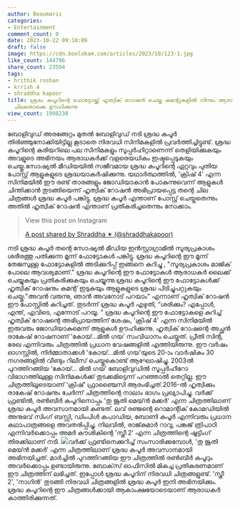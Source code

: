 ```yaml
---
author: Beaumaris
categories:
- Entertainment
comment_count: 0
date: 2023-10-22 09:10:09
draft: false
image: https://cdn.boolokam.com/articles/2023/10/123-1.jpg
like_count: 144796
share_count: 23594
tags:
- hrithik roshan
- krrish 4
- shraddha kapoor
title: ശ്രദ്ധ കപൂറിന്റെ ഫോട്ടോയ്ക്ക് ഹൃത്വിക് റോഷൻ ചെയ്ത കമന്റുകളിൽ നിന്നും ആരാധകർ
  ചിലതൊക്കെ ഊഹിക്കുന്നു
view_count: 1998238
---
```


ബോളിവുഡ് അരങ്ങേറ്റം മുതൽ ബോളിവുഡ് നടി ശ്രദ്ധ കപൂർ തിരിഞ്ഞുനോക്കിയിട്ടില്ല കൂടാതെ നിരവധി സിനിമകളിൽ പ്രവർത്തിച്ചിട്ടുണ്ട്. ശ്രദ്ധ കപൂറിന്റെ കരിയറിലെ പല സിനിമകളും സൂപ്പർഹിറ്റാണെന്ന് തെളിയിക്കുകയും അവളുടെ അഭിനയം ആരാധകർക്ക് വളരെയധികം ഇഷ്ടപ്പെടുകയും ചെയ്തു.സോഷ്യൽ മീഡിയയിൽ സജീവമായ ശ്രദ്ധ കപൂറിന്റെ ഏറ്റവും പുതിയ പോസ്റ്റ് ആളുകളുടെ ശ്രദ്ധയാകർഷിക്കുന്നു. യഥാർത്ഥത്തിൽ, 'ക്രിഷ് 4' എന്ന സിനിമയിൽ ഈ രണ്ട് താരങ്ങളും ജോഡിയാകാൻ പോകുന്നുവെന്ന് ആളുകൾ ചിന്തിക്കാൻ തുടങ്ങിയെന്ന് ഹൃത്വിക് റോഷൻ അഭിപ്രായപ്പെട്ട തന്റെ ചില ചിത്രങ്ങൾ ശ്രദ്ധ കപൂർ പങ്കിട്ടു. ശ്രദ്ധ കപൂർ എന്താണ് പോസ്റ്റ് ചെയ്തതെന്നും അതിൽ ഹൃത്വിക് റോഷൻ എന്താണ് പ്രതികരിച്ചതെന്നും നോക്കാം. 

> View this post on Instagram
> 
> [A post shared by Shraddha ✶ (@shraddhakapoor)](https://www.instagram.com/p/CykRs8dp59i/?utm_source=ig_embed&utm_campaign=loading)

നടി ശ്രദ്ധ കപൂർ തന്റെ സോഷ്യൽ മീഡിയ ഇൻസ്റ്റാഗ്രാമിൽ സൂര്യപ്രകാശം ശരീരത്തു പതിക്കുന്ന മൂന്ന് ഫോട്ടോകൾ പങ്കിട്ടു. ശ്രദ്ധ കപൂറിന്റെ ഈ മൂന്ന് തേജസുള്ള ഫോട്ടോകളിൽ അടിക്കുറിപ്പ് ഇങ്ങനെ കുറിച്ചു , "സൂര്യപ്രകാശം മാജിക് പോലെ ആവശ്യമാണ്." ശ്രദ്ധ കപൂറിന്റെ ഈ ഫോട്ടോകൾ ആരാധകർ ലൈക്ക് ചെയ്യുകയും പ്രതികരിക്കുകയും ചെയ്യുന്നു.ശ്രദ്ധ കപൂറിന്റെ ഈ ഫോട്ടോകൾക്ക് ഹൃത്വിക് റോഷനും കമന്റ് ഇടുകയും ആളുകളുടെ ശ്രദ്ധ പിടിച്ചുപറ്റുകയും ചെയ്തു."അവൻ വരുന്നു, ഞാൻ അവനോട് പറയാം" എന്നാണ് ഹൃത്വിക് റോഷൻ ഈ പോസ്റ്റിൽ കുറിച്ചത്. തുടർന്ന് ശ്രദ്ധ കപൂർ എഴുതി, “ശരിക്കും? എപ്പോൾ, എന്ത്, എവിടെ, എന്നോട് പറയൂ. ” ശ്രദ്ധ കപൂറിന്റെ ഈ ഫോട്ടോകളെ കുറിച്ച് ഹൃത്വിക് റോഷന്റെ അഭിപ്രായത്തിന് ശേഷം, 'ക്രിഷ് 4' എന്ന സിനിമയിൽ ഇരുവരും ജോഡിയാകുമെന്ന് ആളുകൾ ഊഹിക്കുന്നു. ഹൃത്വിക് റോഷന്റെ അച്ഛൻ രാകേഷ് റോഷനാണ് ‘കോയ്...മിൽ ഗയ’ സംവിധാനം ചെയ്തത്. പ്രീതി സിന്റ, രേഖ എന്നിവരും ചിത്രത്തിൽ പ്രധാന വേഷങ്ങളിൽ എത്തിയിരുന്നു. ഈ വർഷം ഓഗസ്റ്റിൽ, നിർമ്മാതാക്കൾ 'കോയ്...മിൽ ഗയ'യുടെ 20-ാം വാർഷികം 30 നഗരങ്ങളിൽ വീണ്ടും റിലീസ് ചെയ്തുകൊണ്ട് ആഘോഷിച്ചു. 2003ൽ പുറത്തിറങ്ങിയ ‘കോയ്... മിൽ ഗയ’ ബോളിവുഡിൽ സൂപ്പർഹീറോ വിഭാഗത്തിലുള്ള സിനിമകൾക്ക് തുടക്കമിട്ടെന്ന് പറഞ്ഞാൽ തെറ്റില്ല. ഈ ചിത്രത്തിലൂടെയാണ് ‘ക്രിഷ്’ ഫ്രാഞ്ചൈസി ആരംഭിച്ചത്.2016-ൽ ഹൃത്വിക്കും രാകേഷ് റോഷനും ചേർന്ന് ചിത്രത്തിന്റെ നാലാം ഭാഗം പ്രഖ്യാപിച്ചു. വർക്ക് ഫ്രണ്ടിൽ, രൺബീർ കപൂറിനൊപ്പം 'തു ജൂതി മെയ്ൻ മക്കർ' എന്ന ചിത്രത്തിലാണ് ശ്രദ്ധ കപൂർ അവസാനമായി കണ്ടത്. ലവ് രഞ്ജന്റെ റൊമാന്റിക് കോമഡിയിൽ അനുഭവ് സിംഗ് ബസ്സി, ഡിംപിൾ കപാഡിയ, ബോണി കപൂർ എന്നിവരും പ്രധാന കഥാപാത്രങ്ങളെ അവതരിപ്പിച്ചു. നിലവിൽ, രാജ്കുമാർ റാവു, പങ്കജ് ത്രിപാഠി എന്നിവർക്കൊപ്പം അമർ കൗശികിന്റെ 'സ്ത്രീ 2' എന്ന ചിത്രത്തിന്റെ ഷൂട്ടിംഗ് തിരക്കിലാണ് നടി. ![](https://cdn.boolokam.com/articles/2023/10/123-1.jpg)വർക്ക് ഫ്രണ്ടിനെക്കുറിച്ച് സംസാരിക്കുമ്പോൾ, 'തു ജൂതി മെയ്ൻ മക്കർ' എന്ന ചിത്രത്തിലാണ് ശ്രദ്ധ കപൂർ അവസാനമായി അഭിനയിച്ചത്. മാർച്ചിൽ പുറത്തിറങ്ങിയ ഈ ചിത്രത്തിൽ രൺബീർ കപൂറും അവർക്കൊപ്പം ഉണ്ടായിരുന്നു. ബോക്‌സ് ഓഫീസിൽ മികച്ച പ്രതികരണമാണ് ഈ ചിത്രത്തിന് ലഭിച്ചത്. ഇപ്പോൾ ശ്രദ്ധ കപൂറിന് നിരവധി ചിത്രങ്ങളുണ്ട്. 'സ്ത്രീ 2', 'നാഗിൻ' തുടങ്ങി നിരവധി ചിത്രങ്ങളിൽ ശ്രദ്ധ കപൂർ ഇനി അഭിനയിക്കും. ശ്രദ്ധ കപൂറിന്റെ ഈ ചിത്രങ്ങൾക്കായി ആകാംക്ഷയോടെയാണ് ആരാധകർ കാത്തിരിക്കുന്നത്.